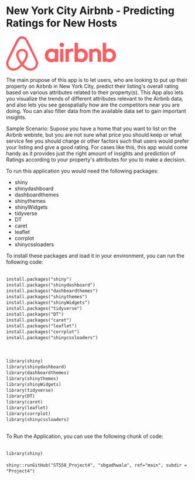 # New York City Airbnb - Predicting Ratings for New Hosts

<img
  src="Project4/www/air.png"
  style="display: inline-block; margin: 0 auto; max-width: 300px">

The main prupose of this app is to let users, who are looking to put up their property on Airbnb in New York City, predict their listing's overall rating based on various attributes related to their property(s). This App also lets you visualize the trends of different attributes relevant to the Airbnb data, and also lets you see geospatially how are the competitors near you are doing. You can also filter data from the available data set to gain important insights.

Sample Scenario:
Supose you have a home that you want to list on the Airbnb webiste, but you are not sure what price you should keep or what service fee you should charge or other factors such that users would prefer your listing and give a good rating. For cases like this, this app would come handy as it provides just the right amount of insights and prediction of Ratings according to your property's attributes for you to make a decision.

To run this application you would need the following packages: 
  * shiny
  * shinydashboard
  * dashboardthemes
  * shinythemes
  * shinyWidgets
  * tidyverse
  * DT
  * caret
  * leaflet
  * corrplot
  * shinycssloaders
  
To install these packages and load it in your environment, you can run the following code:
```{r}
  
install.packages("shiny")
install.packages("shinydashboard")
install.packages("dashboardthemes")
install.packages("shinythemes")
install.packages("shinyWidgets")
install.packages("tidyverse")
install.packages("DT")
install.packages("caret")
install.packages("leaflet")
install.packages("corrplot")
install.packages("shinycssloaders")



library(shiny)
library(shinydashboard)
library(dashboardthemes)
library(shinythemes)
library(shinyWidgets)
library(tidyverse)
library(DT)
library(caret)
library(leaflet)
library(corrplot)
library(shinycssloaders)
  
```
  
To Run the Application, you can use the following chunk of code:

```{r}

library(shiny)

shiny::runGitHub("ST558_Project4", "sbgadhwala", ref="main", subdir = "Project4")

```
